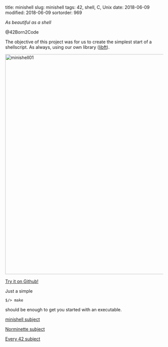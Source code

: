 title: minishell
slug: minishell
tags: 42, shell, C, Unix
date: 2018-06-09
modified: 2018-06-09
sortorder: 969


_As beautiful as a shell_

@42Born2Code

The objective of this project was for us to create the simplest start of a shellscript. As always, using our own library ([libft](https://github.com/abguimba/42-libft)).



<img src="/images/minishell01.png" alt="minishell01" width="700"/>

[Try it on Github!](https://github.com/abguimba/42-minishell)  
  
  

Just a simple
    
    $/> make

should be enough to get you started with an executable.



[minishell subject](PDFs/42-minishell.en.pdf)

[Norminette subject](https://github.com/Binary-Hackers/42_Subjects/blob/master/04_Norme/norme_2_0_1.pdf)

[Every 42 subject](https://github.com/agavrel/42_Subjects)
